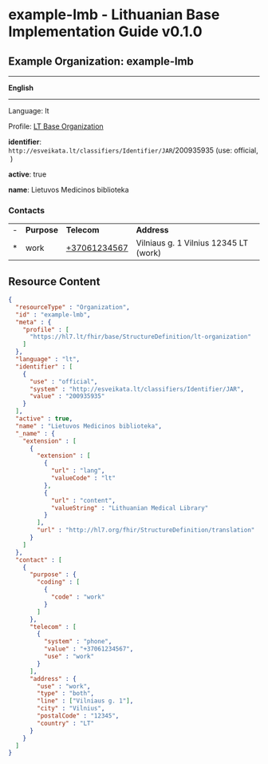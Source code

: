 # example-lmb - Lithuanian Base Implementation Guide v0.1.0

## Example Organization: example-lmb

-------

**English**

-------

Language: lt

Profile: [LT Base Organization](StructureDefinition-lt-organization.md)

**identifier**: `http://esveikata.lt/classifiers/Identifier/JAR`/200935935 (use: official, )

**active**: true

**name**: Lietuvos Medicinos biblioteka

### Contacts

| | | | |
| :--- | :--- | :--- | :--- |
| - | **Purpose** | **Telecom** | **Address** |
| * | work | [+37061234567](tel:+37061234567) | Vilniaus g. 1 Vilnius 12345 LT (work) |



## Resource Content

```json
{
  "resourceType" : "Organization",
  "id" : "example-lmb",
  "meta" : {
    "profile" : [
      "https://hl7.lt/fhir/base/StructureDefinition/lt-organization"
    ]
  },
  "language" : "lt",
  "identifier" : [
    {
      "use" : "official",
      "system" : "http://esveikata.lt/classifiers/Identifier/JAR",
      "value" : "200935935"
    }
  ],
  "active" : true,
  "name" : "Lietuvos Medicinos biblioteka",
  "_name" : {
    "extension" : [
      {
        "extension" : [
          {
            "url" : "lang",
            "valueCode" : "lt"
          },
          {
            "url" : "content",
            "valueString" : "Lithuanian Medical Library"
          }
        ],
        "url" : "http://hl7.org/fhir/StructureDefinition/translation"
      }
    ]
  },
  "contact" : [
    {
      "purpose" : {
        "coding" : [
          {
            "code" : "work"
          }
        ]
      },
      "telecom" : [
        {
          "system" : "phone",
          "value" : "+37061234567",
          "use" : "work"
        }
      ],
      "address" : {
        "use" : "work",
        "type" : "both",
        "line" : ["Vilniaus g. 1"],
        "city" : "Vilnius",
        "postalCode" : "12345",
        "country" : "LT"
      }
    }
  ]
}

```
